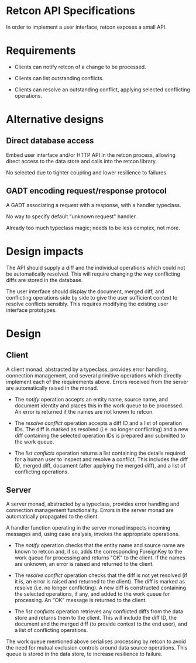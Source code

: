 Retcon API Specifications
=========================

In order to implement a user interface, retcon exposes a small API.

# Requirements

- Clients can notify retcon of a change to be processed.

- Clients can list outstanding conflicts.

- Clients can resolve an outstanding conflict, applying selected conflicting
operations.

# Alternative designs

## Direct database access

Embed user interface and/or HTTP API in the retcon process, allowing direct
access to the data store and calls into the retcon library.

No selected due to tighter coupling and lower resilience to failures.

## GADT encoding request/response protocol

A GADT associating a request with a response, with a handler typeclass.

No way to specify default "unknown request" handler.

Already too much typeclass magic; needs to be less complex, not more.

# Design impacts

The API should supply a diff and the individual operations which could not be
automatically resolved. This will require changing the way conflicting diffs
are stored in the database.

The user interface should display the document, merged diff, and conflicting
operations side by side to give the user sufficient context to resolve
conflicts sensibly. This requires modifying the existing user interface
prototypes.

# Design

## Client

A client monad, abstracted by a typeclass, provides error handling, connection
management, and several primitive operations which directly implement each of
the requirements above. Errors received from the server are automatically
raised in the monad.

- The *notify* operation accepts an entity name, source name, and document
identity and places this in the work queue to be processed. An error is
returned if the names are not known to retcon.

- The *resolve conflict* operation accepts a diff ID and a list of operation
IDs. The diff is marked as resolved (i.e. no longer conflicting) and a new diff
containing the selected operation IDs is prepared and submitted to the work
queue.

- The *list conflicts* operation returns a list containing the details required
for a human user to inspect and resolve a conflict. This includes the diff ID,
merged diff, document (after applying the merged diff), and a list of
conflicting operations.

## Server

A server monad, abstracted by a typeclass, provides error handling and
connection management functionality. Errors in the server monad are
automatically propagated to the client.

A handler function operating in the server monad inspects incoming messages
and, using case analysis, invokes the appropriate operations.

- The *notify* operation checks that the entity name and source name are known
to retcon and, if so, adds the corresponding ForeignKey to the work queue for
processing and returns "OK" to the client. If the names are unknown, an error
is raised and returned to the client.

- The *resolve conflict* operation checks that the diff is not yet resolved (if
it is, an error is raised and returned to the client). The diff is marked as
resolve (i.e. no longer conflicting). A new diff is constructed containing the
selected operations, if any, and added to the work queue for processing. An
"OK" message is returned to the client.

- The *list conflicts* operation retrieves any conflicted diffs from the data
store and returns them to the client. This will include the diff ID, the
document and the merged diff (to provide context to the end user), and a list
of conflicting operations.

The work queue mentioned above serialises processing by retcon to avoid the
need for mutual exclusion controls around data source operations. This queue is
stored in the data store, to increase resilience to failure.

